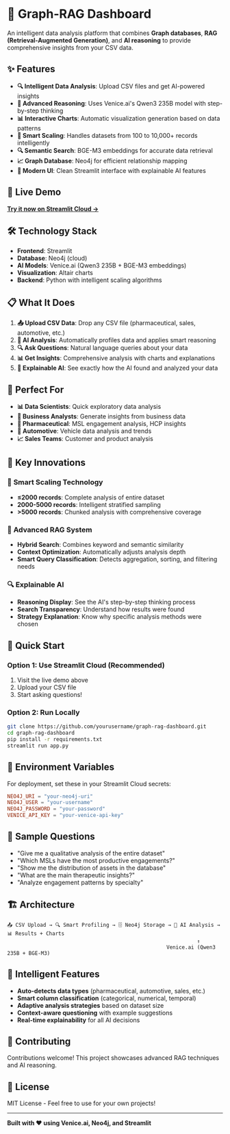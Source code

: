 # 🧠 Graph-RAG Dashboard

An intelligent data analysis platform that combines **Graph databases**, **RAG (Retrieval-Augmented Generation)**, and **AI reasoning** to provide comprehensive insights from your CSV data.

## ✨ Features

- **🔍 Intelligent Data Analysis**: Upload CSV files and get AI-powered insights
- **🧠 Advanced Reasoning**: Uses Venice.ai's Qwen3 235B model with step-by-step thinking
- **📊 Interactive Charts**: Automatic visualization generation based on data patterns
- **🎯 Smart Scaling**: Handles datasets from 100 to 10,000+ records intelligently
- **🔍 Semantic Search**: BGE-M3 embeddings for accurate data retrieval
- **📈 Graph Database**: Neo4j for efficient relationship mapping
- **🎨 Modern UI**: Clean Streamlit interface with explainable AI features

## 🚀 Live Demo

**[Try it now on Streamlit Cloud →](https://your-app-url.streamlit.app)**

## 🛠️ Technology Stack

- **Frontend**: Streamlit
- **Database**: Neo4j (cloud)
- **AI Models**: Venice.ai (Qwen3 235B + BGE-M3 embeddings)
- **Visualization**: Altair charts
- **Backend**: Python with intelligent scaling algorithms

## 📋 What It Does

1. **📤 Upload CSV Data**: Drop any CSV file (pharmaceutical, sales, automotive, etc.)
2. **🧠 AI Analysis**: Automatically profiles data and applies smart reasoning
3. **🔍 Ask Questions**: Natural language queries about your data
4. **📊 Get Insights**: Comprehensive analysis with charts and explanations
5. **🎯 Explainable AI**: See exactly how the AI found and analyzed your data

## 🎯 Perfect For

- **📊 Data Scientists**: Quick exploratory data analysis
- **💼 Business Analysts**: Generate insights from business data
- **🏥 Pharmaceutical**: MSL engagement analysis, HCP insights
- **🚗 Automotive**: Vehicle data analysis and trends
- **📈 Sales Teams**: Customer and product analysis

## 🌟 Key Innovations

### 🧠 **Smart Scaling Technology**
- **≤2000 records**: Complete analysis of entire dataset
- **2000-5000 records**: Intelligent stratified sampling  
- **>5000 records**: Chunked analysis with comprehensive coverage

### 🎯 **Advanced RAG System**
- **Hybrid Search**: Combines keyword and semantic similarity
- **Context Optimization**: Automatically adjusts analysis depth
- **Smart Query Classification**: Detects aggregation, sorting, and filtering needs

### 🔍 **Explainable AI**
- **Reasoning Display**: See the AI's step-by-step thinking process
- **Search Transparency**: Understand how results were found
- **Strategy Explanation**: Know why specific analysis methods were chosen

## 🚀 Quick Start

### Option 1: Use Streamlit Cloud (Recommended)
1. Visit the live demo above
2. Upload your CSV file
3. Start asking questions!

### Option 2: Run Locally
```bash
git clone https://github.com/yourusername/graph-rag-dashboard.git
cd graph-rag-dashboard
pip install -r requirements.txt
streamlit run app.py
```

## 🔐 Environment Variables

For deployment, set these in your Streamlit Cloud secrets:

```toml
NEO4J_URI = "your-neo4j-uri"
NEO4J_USER = "your-username" 
NEO4J_PASSWORD = "your-password"
VENICE_API_KEY = "your-venice-api-key"
```

## 📝 Sample Questions

- "Give me a qualitative analysis of the entire dataset"
- "Which MSLs have the most productive engagements?"
- "Show me the distribution of assets in the database"
- "What are the main therapeutic insights?"
- "Analyze engagement patterns by specialty"

## 🏗️ Architecture

```
📤 CSV Upload → 🔍 Smart Profiling → 🗄️ Neo4j Storage → 🧠 AI Analysis → 📊 Results + Charts
                                                              ↑
                                                    Venice.ai (Qwen3 235B + BGE-M3)
```

## 🎯 Intelligent Features

- **Auto-detects data types** (pharmaceutical, automotive, sales, etc.)
- **Smart column classification** (categorical, numerical, temporal)
- **Adaptive analysis strategies** based on dataset size
- **Context-aware questioning** with example suggestions
- **Real-time explainability** for all AI decisions

## 🤝 Contributing

Contributions welcome! This project showcases advanced RAG techniques and AI reasoning.

## 📄 License

MIT License - Feel free to use for your own projects!

---

**Built with ❤️ using Venice.ai, Neo4j, and Streamlit** 